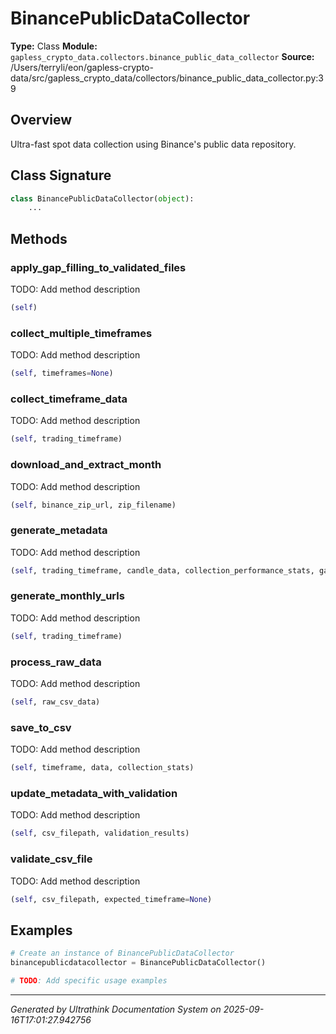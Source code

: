 # BinancePublicDataCollector

**Type:** Class
**Module:** `gapless_crypto_data.collectors.binance_public_data_collector`
**Source:** /Users/terryli/eon/gapless-crypto-data/src/gapless_crypto_data/collectors/binance_public_data_collector.py:39
## Overview

Ultra-fast spot data collection using Binance's public data repository.

## Class Signature

```python
class BinancePublicDataCollector(object):
    ...
```


## Methods

### apply_gap_filling_to_validated_files

TODO: Add method description

```python
(self)
```

### collect_multiple_timeframes

TODO: Add method description

```python
(self, timeframes=None)
```

### collect_timeframe_data

TODO: Add method description

```python
(self, trading_timeframe)
```

### download_and_extract_month

TODO: Add method description

```python
(self, binance_zip_url, zip_filename)
```

### generate_metadata

TODO: Add method description

```python
(self, trading_timeframe, candle_data, collection_performance_stats, gap_analysis_result=None)
```

### generate_monthly_urls

TODO: Add method description

```python
(self, trading_timeframe)
```

### process_raw_data

TODO: Add method description

```python
(self, raw_csv_data)
```

### save_to_csv

TODO: Add method description

```python
(self, timeframe, data, collection_stats)
```

### update_metadata_with_validation

TODO: Add method description

```python
(self, csv_filepath, validation_results)
```

### validate_csv_file

TODO: Add method description

```python
(self, csv_filepath, expected_timeframe=None)
```





## Examples

```python
# Create an instance of BinancePublicDataCollector
binancepublicdatacollector = BinancePublicDataCollector()

# TODO: Add specific usage examples
```



---
*Generated by Ultrathink Documentation System on 2025-09-16T17:01:27.942756*